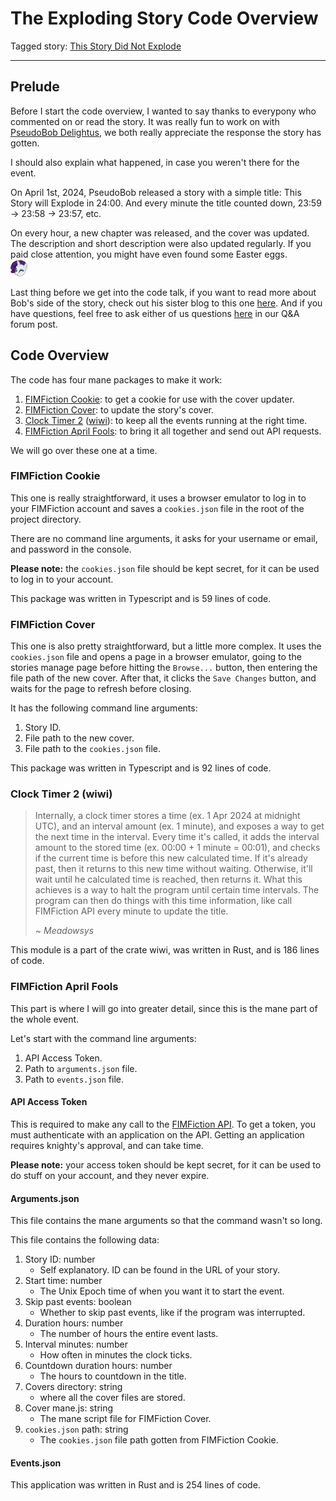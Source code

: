 # The Exploding Story Code Overview

Tagged story: [This Story Did Not Explode](https://www.fimfiction.net/story/553695/this-story-did-not-explode)

***

## Prelude
Before I start the code overview, I wanted to say thanks to everypony who commented on or read the story. It was really fun to work on with [PseudoBob Delightus](https://www.fimfiction.net/user/12771/PseudoBob+Delightus), we both really appreciate the response the story has gotten.

I should also explain what happened, in case you weren't there for the event.

On April 1st, 2024, PseudoBob released a story with a simple title: This Story will Explode in 24:00. And every minute the title counted down, 23:59 → 23:58 → 23:57, etc.

On every hour, a new chapter was released, and the cover was updated. The description and short description were also updated regularly. If you paid close attention, you might have even found some Easter eggs.  
![:raritywink:](../../../emotes/raritywink.png)

Last thing before we get into the code talk, if you want to read more about Bob's side of the story, check out his sister blog to this one [here](). And if you have questions, feel free to ask either of us questions [here]() in our Q&A forum post.

## Code Overview

The code has four mane packages to make it work:
1. [ FIMFiction Cookie](https://github.com/SilkRose/Pony/tree/mane/archive/code/typescript/fimfic-cookie): to get a cookie for use with the cover updater.
2. [FIMFiction Cover](https://github.com/SilkRose/Pony/tree/mane/archive/code/typescript/fimfic-cover): to update the story's cover.
3. [Clock Timer 2](https://github.com/meadowsys/wiwi/blob/wiwi/src/clock_timer_2.rs) ([wiwi](https://github.com/meadowsys/wiwi)): to keep all the events running at the right time.
4. [FIMFiction April Fools](https://github.com/SilkRose/Pony/tree/mane/archive/code/rust/fimfic-april-fools-2024): to bring it all together and send out API requests.

We will go over these one at a time.

### FIMFiction Cookie

This one is really straightforward, it uses a browser emulator to log in to your FIMFiction account and saves a `cookies.json` file in the root of the project directory.

There are no command line arguments, it asks for your username or email, and password in the console.

**Please note:** the `cookies.json` file should be kept secret, for it can be used to log in to your account.

This package was written in Typescript and is 59 lines of code.

### FIMFiction Cover

This one is also pretty straightforward, but a little more complex. It uses the `cookies.json` file and opens a page in a browser emulator, going to the stories manage page before hitting the `Browse...` button, then entering the file path of the new cover. After that, it clicks the `Save Changes` button, and waits for the page to refresh before closing.

It has the following command line arguments:
1. Story ID.
2. File path to the new cover.
3. File path to the `cookies.json` file.

This package was written in Typescript and is 92 lines of code.

### Clock Timer 2 (wiwi)

> Internally, a clock timer stores a time (ex. 1 Apr 2024 at midnight UTC), and an interval amount (ex. 1 minute), and exposes a way to get the next time in the interval. Every time it's called, it adds the interval amount to the stored time (ex. 00:00 + 1 minute = 00:01), and checks if the current time is before this new calculated time. If it's already past, then it returns to this new time without waiting. Otherwise, it'll wait until he calculated time is reached, then returns it. What this achieves is a way to halt the program until certain time intervals. The program can then do things with this time information, like call FIMFiction API every minute to update the title.
>
> ~ *Meadowsys*

This module is a part of the crate wiwi, was written in Rust, and is 186 lines of code.

### FIMFiction April Fools

This part is where I will go into greater detail, since this is the mane part of the whole event.

Let's start with the command line arguments:
1. API Access Token.
2. Path to `arguments.json` file.
3. Path to `events.json` file.

#### API Access Token

This is required to make any call to the [FIMFiction API](https://www.fimfiction.net/developers/api/v2/docs). To get a token, you must authenticate with an application on the API. Getting an application requires knighty's approval, and can take time.

**Please note:** your access token should be kept secret, for it can be used to do stuff on your account, and they never expire.

#### Arguments.json

This file contains the mane arguments so that the command wasn't so long.

This file contains the following data:
1. Story ID: number
   - Self explanatory. ID can be found in the URL of your story.
2. Start time: number
   - The Unix Epoch time of when you want it to start the event.
3. Skip past events: boolean
   - Whether to skip past events, like if the program was interrupted.
4. Duration hours: number
   - The number of hours the entire event lasts.
5. Interval minutes: number
   - How often in minutes the clock ticks.
6. Countdown duration hours: number
   - The hours to countdown in the title.
7. Covers directory: string
   - where all the cover files are stored.
8. Cover mane.js: string
   - The mane script file for FIMFiction Cover.
9. `cookies.json` path: string
   - The `cookies.json` file path gotten from FIMFiction Cookie.

#### Events.json



This application was written in Rust and is 254 lines of code.

